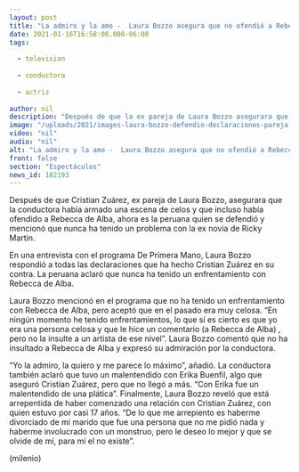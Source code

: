 ```yaml
---
layout: post
title: "La admiro y la amo -  Laura Bozzo asegura que no ofendió a Rebecca de Alba"
date: 2021-01-16T16:58:00.000-06:00
tags:
  
  - television
  
  - conductora
  
  - actriz
  
author: nil
description: "Después de que la ex pareja de Laura Bozzo asegurara que la conductora armó una escena de celos frente a Rebecca de Alba, ella se defiende. "
image: "/uploads/2021/images-laura-bozzo-defendio-declaraciones-pareja.jpg"
video: "nil"
audio: "nil"
alt: "La admiro y la amo -  Laura Bozzo asegura que no ofendió a Rebecca de Alba"
front: false
section: "Espectáculos"
news_id: 182193
---
```


Después de que Cristian Zuárez, ex pareja de Laura Bozzo, asegurara que la conductora había armado una escena de celos y que incluso había ofendido a Rebecca de Alba, ahora es la peruana quien se defendió y mencionó que nunca ha tenido un problema con la ex novia de Ricky Martin. 

En una entrevista con el programa De Primera Mano, Laura Bozzo respondió a todas las declaraciones que ha hecho Cristian Zuárez en su contra. La peruana aclaró que nunca ha tenido un enfrentamiento con Rebecca de Alba. 

Laura Bozzo mencionó en el programa que no ha tenido un enfrentamiento con Rebecca de Alba, pero aceptó que en el pasado era muy celosa. 
“En ningún momento he tenido enfrentamientos, lo que sí es cierto es que yo era una persona celosa y que le hice un comentario (a Rebecca de Alba) , pero no la insulte a un artista de ese nivel”. 
Laura Bozzo comentó que no ha insultado a Rebecca de Alba y expresó su admiración por la conductora. 

“Yo la admiro, la quiero y me parece lo máximo”, añadió. La conductora también aclaró que tuvo un malentendido con Erika Buenfil, algo que aseguró Cristian Zuárez, pero que no llegó a más. “Con Erika fue un malentendido de una plática”. Finalmente, Laura Bozzo reveló que está arrepentida de haber comenzado una relación con Cristian Zuárez, con quien estuvo por casi 17 años. “De lo que me arrepiento es haberme divorciado de mi marido que fue una persona que no me pidió nada y haberme involucrado con un monstruo, pero le deseo lo mejor y que se olvide de mí, para mí el no existe”. 

(milenio)